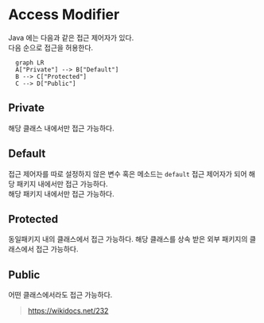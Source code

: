 # Access Modifier

Java 에는 다음과 같은 접근 제어자가 있다.  
다음 순으로 접근을 허용한다.

```mermaid
  graph LR
  A["Private"] --> B["Default"]
  B --> C["Protected"]
  C --> D["Public"]
```

## Private

해당 클래스 내에서만 접근 가능하다.

## Default

접근 제어자를 따로 설정하지 않은 변수 혹은 메소드는 `default` 접근 제어자가 되어 해당 패키지 내에서만 접근 가능하다.  
해당 패키지 내에서만 접근 가능하다.

## Protected

동일패키지 내의 클래스에서 접근 가능하다.
해당 클래스를 상속 받은 외부 패키지의 클래스에서 접근 가능하다.

## Public

어떤 클래스에서라도 접근 가능하다.

> https://wikidocs.net/232